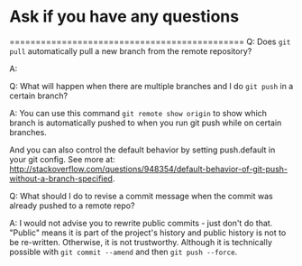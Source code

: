 # Ask if you have any questions
=============================================
Q: Does `git pull` automatically pull a new branch from the remote repository?

A:


Q: What will happen when there are multiple branches and I do `git push` in a certain branch?

A: You can use this command `git remote show origin` to show which branch is automatically pushed to when you run git push while on certain branches.

And you can also control the default behavior by setting push.default in your git config. See more at: http://stackoverflow.com/questions/948354/default-behavior-of-git-push-without-a-branch-specified.


Q: What should I do to revise a commit message when the commit was already pushed to a remote repo? 

A: I would not advise you to rewrite public commits - just don't do that. "Public" means it is part of the project's history and public history is not to be re-written. Otherwise, it is not trustworthy.  Although it is technically possible with `git commit --amend` and then `git push --force`.

